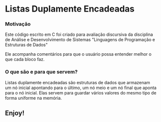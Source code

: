<h1> Listas Duplamente Encadeadas </h1>

<h3>Motivação</h3>
<p>Este código escrito em C foi criado para avaliação discursiva da disciplina de Análise e Desenvolvimento de Sistemas "Linguagens de Programação e Estruturas de Dados"</p>

<p>Ele acompanha comentários para que o usuário possa entender melhor o que cada bloco faz.</p>

<h3>O que são e para que servem?</h3>
<p>Listas duplamente encadeadas são estruturas de dados que armazenam um nó inicial apontando para o último, um nó meio e um nó final que aponta para o nó inicial. Elas servem para guardar vários valores do mesmo tipo de forma uniforme na memória.</p>

<h2>Enjoy!</h2>